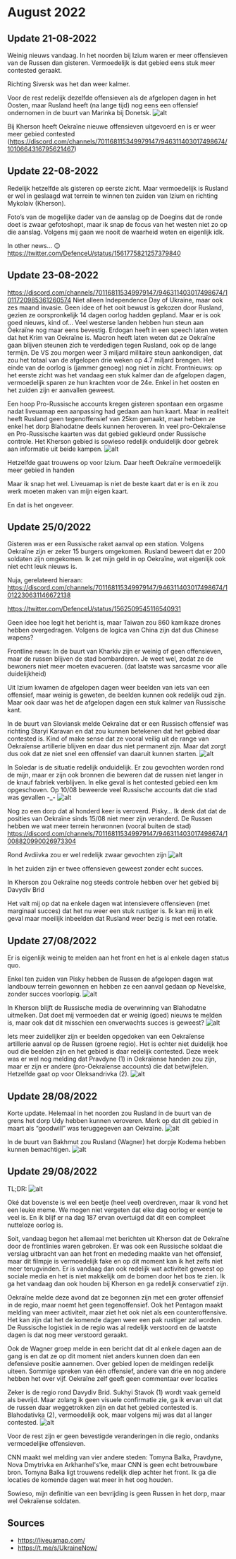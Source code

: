 # August 2022

## Update 21-08-2022

Weinig nieuws vandaag. In het noorden bij Izium waren er meer offensieven van de Russen dan gisteren. Vermoedelijk is dat gebied eens stuk meer contested geraakt.

Richting Siversk was het dan weer kalmer.

Voor de rest redelijk dezelfde offensieven als de afgelopen dagen in het Oosten, maar Rusland heeft (na lange tijd) nog eens een offensief ondernomen in de buurt van Marinka bij Donetsk.
![alt](https://raw.githubusercontent.com/BlackC0ffee/Ukraine/Map-Updates-2022-08/DailyUpdate/2022-08-Media/20220821a.png)

Bij Kherson heeft Oekraïne nieuwe offensieven uitgevoerd en is er weer meer gebied contested (<https://discord.com/channels/701168115349979147/946311403017498674/1010664316795621467>)

## Update 22-08-2022

Redelijk hetzelfde als gisteren op eerste zicht. Maar vermoedelijk is Rusland er wel in geslaagd wat terrein te winnen ten zuiden van Izium en richting Mykolaiv (Kherson).

Foto’s van de mogelijke dader van de aanslag op de Doegins dat de ronde doet is zwaar gefotoshopt, maar ik snap de focus van het westen niet zo op die aanslag. Volgens mij gaan we nooit de waarheid weten en eigenlijk idk.

In other news… 😉
<https://twitter.com/DefenceU/status/1561775821257379840>

## Update 23-08-2022

<https://discord.com/channels/701168115349979147/946311403017498674/1011720985361260574>
Niet alleen Independence Day of Ukraine, maar ook zes maand invasie. Geen idee of het ooit bewust is gekozen door Rusland, gezien ze oorspronkelijk 14 dagen oorlog hadden gepland. Maar er is ook goed nieuws, kind of… Veel westerse landen hebben hun steun aan Oekraïne nog maar eens bevestig. Erdogan heeft in een speech laten weten dat het Krim van Oekraïne is. Macron heeft laten weten dat ze Oekraïne gaan blijven steunen zich te verdedigen tegen Rusland, ook op de lange termijn. De VS zou morgen weer 3 miljard militaire steun aankondigen, dat zou het totaal van de afgelopen drie weken op 4.7 miljard brengen. Het einde van de oorlog is (jammer genoeg) nog niet in zicht.
Frontnieuws: op het eerste zicht was het vandaag een stuk kalmer dan de afgelopen dagen, vermoedelijk sparen ze hun krachten voor de 24e. Enkel in het oosten en het zuiden zijn er aanvallen geweest.

Een hoop Pro-Russische accounts kregen gisteren spontaan een orgasme nadat liveuamap een aanpassing had gedaan aan hun kaart. Maar in realiteit heeft Rusland geen tegenoffensief van 25km gemaakt, maar hebben ze enkel het dorp Blahodatne deels kunnen heroveren. In veel pro-Oekraïense en Pro-Russische kaarten was dat gebied gekleurd onder Russische controle. Het Kherson gebied is sowieso redelijk onduidelijk door gebrek aan informatie uit beide kampen.
![alt](https://raw.githubusercontent.com/BlackC0ffee/Ukraine/Map-Updates-2022-08/DailyUpdate/2022-08-Media/20220823a.png)

Hetzelfde gaat trouwens op voor Izium. Daar heeft Oekraïne vermoedelijk meer gebied in handen

Maar ik snap het wel. Liveuamap is niet de beste kaart dat er is en ik zou werk moeten maken van mijn eigen kaart.

En dat is het ongeveer.

## Update 25/0/2022

Gisteren was er een Russische raket aanval op een station. Volgens Oekraïne zijn er zeker 15 burgers omgekomen. Rusland beweert dat er 200 soldaten zijn omgekomen. Ik zet mijn geld in op Oekraïne, wat eigenlijk ook niet echt leuk nieuws is.

Nuja, gerelateerd hieraan: <https://discord.com/channels/701168115349979147/946311403017498674/1012230631146672138>

<https://twitter.com/DefenceU/status/1562509545116540931>

Geen idee hoe legit het bericht is, maar Taiwan zou 860 kamikaze drones hebben overgedragen. Volgens de logica van China zijn dat dus Chinese wapens?

Frontline news: In de buurt van Kharkiv zijn er weinig of geen offensieven, maar de russen blijven de stad bombarderen. Je weet wel, zodat ze de bewoners niet meer moeten evacueren. (dat laatste was sarcasme voor alle duidelijkheid)

Uit Izium kwamen de afgelopen dagen weer beelden van iets van een offensief, maar weinig is geweten, de beelden kunnen ook redelijk oud zijn. Maar ook daar was het de afgelopen dagen een stuk kalmer van Russische kant.

In de buurt van Sloviansk melde Oekraïne dat er een Russisch offensief was richting Staryi Karavan en dat zou kunnen betekenen dat het gebied daar contested is. Kind of make sense dat ze vooral veilig uit de range van Oekraïense artillerie blijven en daar dus niet permanent zijn. Maar dat zorgt dus ook dat ze niet snel een offensief van daaruit kunnen starten.
![alt](https://raw.githubusercontent.com/BlackC0ffee/Ukraine/Map-Updates-2022-08/DailyUpdate/2022-08-Media/20220825a.png)

In Soledar is de situatie redelijk onduidelijk. Er zou gevochten worden rond de mijn, maar er zijn ook bronnen die beweren dat de russen niet langer in de knauf fabriek verblijven. In elke geval is het contested gebied een km opgeschoven. Op 10/08 beweerde veel Russische accounts dat die stad was gevallen -_-
![alt](https://raw.githubusercontent.com/BlackC0ffee/Ukraine/Map-Updates-2022-08/DailyUpdate/2022-08-Media/20220825b.png)

Nog zo een dorp dat al honderd keer is veroverd. Pisky… Ik denk dat dat de posities van Oekraïne sinds 15/08 niet meer zijn veranderd. De Russen hebben we wat meer terrein herwonnen (vooral buiten de stad) <https://discord.com/channels/701168115349979147/946311403017498674/1008820990026973304>

Rond Avdiivka zou er wel redelijk zwaar gevochten zijn
![alt](https://raw.githubusercontent.com/BlackC0ffee/Ukraine/Map-Updates-2022-08/DailyUpdate/2022-08-Media/20220825c.png)

In het zuiden zijn er twee offensieven geweest zonder echt succes.

In Kherson zou Oekraïne nog steeds controle hebben over het gebied bij Davydiv Brid

Het valt mij op dat na enkele dagen wat intensievere offensieven (met marginaal succes) dat het nu weer een stuk rustiger is. Ik kan mij in elk geval maar moeilijk inbeelden dat Rusland weer bezig is met een rotatie.

## Update 27/08/2022

Er is eigenlijk weinig te melden aan het front en het is al enkele dagen status quo.

Enkel ten zuiden van Pisky hebben de Russen de afgelopen dagen wat landbouw terrein gewonnen en hebben ze een aanval gedaan op Nevelske, zonder succes voorlopig.
![alt](https://raw.githubusercontent.com/BlackC0ffee/Ukraine/Map-Updates-2022-08/DailyUpdate/2022-08-Media/20220827a.png)

In Kherson blijft de Russische media de overwinning van Blahodatne uitmelken. Dat doet mij vermoeden dat er weinig (goed) nieuws te melden is, maar ook dat dit misschien een onverwachts succes is geweest?
![alt](https://raw.githubusercontent.com/BlackC0ffee/Ukraine/Map-Updates-2022-08/DailyUpdate/2022-08-Media/20220827b.png)

Iets meer zuidelijker zijn er beelden opgedoken van een Oekraïense artillerie aanval op de Russen (groene regio). Het is echter niet duidelijk hoe oud die beelden zijn en het gebied is daar redelijk contested. Deze week was er wel nog melding dat Pravdyne (1) in Oekraïense handen zou zijn, maar er zijn er andere (pro-Oekraïense accounts) die dat betwijfelen. Hetzelfde gaat op voor Oleksandrivka (2).
![alt](https://raw.githubusercontent.com/BlackC0ffee/Ukraine/Map-Updates-2022-08/DailyUpdate/2022-08-Media/20220827c.png)

## Update 28/08/2022

Korte update. Helemaal in het noorden zou Rusland in de buurt van de grens het dorp Udy hebben kunnen veroveren. Merk op dat dit gebied in maart als “goodwill” was teruggegeven aan Oekraïne.
![alt](https://raw.githubusercontent.com/BlackC0ffee/Ukraine/Map-Updates-2022-08/DailyUpdate/2022-08-Media/20220828a.png)

In de buurt van Bakhmut zou Rusland (Wagner) het dorpje Kodema hebben kunnen bemachtigen.
![alt](https://raw.githubusercontent.com/BlackC0ffee/Ukraine/Map-Updates-2022-08/DailyUpdate/2022-08-Media/20220828b.png)

## Update 29/08/2022

TL;DR:
![alt](https://raw.githubusercontent.com/BlackC0ffee/Ukraine/Map-Updates-2022-08/DailyUpdate/2022-08-Media/20220829a.png)

Oké dat bovenste is wel een beetje (heel veel) overdreven, maar ik vond het een leuke meme. We mogen niet vergeten dat elke dag oorlog er eentje te veel is. En ik blijf er na dag 187 ervan overtuigd dat dit een compleet nutteloze oorlog is.

Soit, vandaag begon het allemaal met berichten uit Kherson dat de Oekraïne door de frontlinies waren gebroken. Er was ook een Russische soldaat die verslag uitbracht van aan het front en mededing maakte van het offensief, maar dit filmpje is vermoedelijk fake en op dit moment kan ik het zelfs niet meer terugvinden.
Er is vandaag dan ook redelijk wat activiteit geweest op sociale media en het is niet makkelijk om de bomen door het bos te zien. Ik ga het vandaag dan ook houden bij Kherson en ga redelijk conservatief zijn.

Oekraïne melde deze avond dat ze begonnen zijn met een groter offensief in de regio, maar noemt het geen tegenoffensief. Ook het Pentagon maakt melding van meer activiteit, maar ziet het ook niet als een counteroffensive. Het kan zijn dat het de komende dagen weer een pak rustiger zal worden. De Russische logistiek in de regio was al redelijk verstoord en de laatste dagen is dat nog meer verstoord geraakt.

Ook de Wagner groep melde in een bericht dat dit al enkele dagen aan de gang is en dat ze op dit moment niet anders kunnen doen dan een defensieve positie aannemen. 
Over gebied lopen de meldingen redelijk uiteen. Sommige spreken van één offensief, andere van drie en nog andere hebben het over vijf. Oekraïne zelf geeft geen commentaar over locaties

Zeker is de regio rond Davydiv Brid. Sukhyi Stavok (1) wordt vaak gemeld als bevrijd. Maar zolang ik geen visuele confirmatie zie, ga ik ervan uit dat de russen daar weggetrokken zijn en dat het gebied contested is. Blahodativka (2), vermoedelijk ook, maar volgens mij was dat al langer contested.
![alt](https://raw.githubusercontent.com/BlackC0ffee/Ukraine/Map-Updates-2022-08/DailyUpdate/2022-08-Media/20220829b.png)

Voor de rest zijn er geen bevestigde veranderingen in die regio, ondanks vermoedelijke offensieven.

CNN maakt wel melding van vier andere steden: Tomyna Balka, Pravdyne, Nova Dmytrivka en Arkhanhel's'ke, maar CNN is geen echt betrouwbare bron. Tomyna Balka ligt trouwens redelijk diep achter het front. Ik ga die locaties de komende dagen wat meer in het oog houden.

Sowieso, mijn definitie van een bevrijding is geen Russen in het dorp, maar wel Oekraïense soldaten.

## Sources

- <https://liveuamap.com/>
- <https://t.me/s/UkraineNow/>
